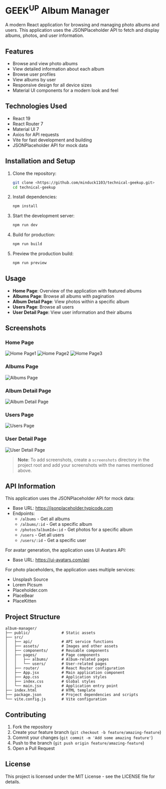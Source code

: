 # GEEK<sup>UP</sup> Album Manager

A modern React application for browsing and managing photo albums and users. This application uses the JSONPlaceholder API to fetch and display albums, photos, and user information.

## Features

- Browse and view photo albums
- View detailed information about each album
- Browse user profiles
- View albums by user
- Responsive design for all device sizes
- Material UI components for a modern look and feel

## Technologies Used

- React 19
- React Router 7
- Material UI 7
- Axios for API requests
- Vite for fast development and building
- JSONPlaceholder API for mock data

## Installation and Setup

1. Clone the repository:
   ```bash
   git clone <https://github.com/minduck1103/technical-geekup.git>
   cd technical-geekup
   ```

2. Install dependencies:
   ```bash
   npm install
   ```

3. Start the development server:
   ```bash
   npm run dev
   ```

4. Build for production:
   ```bash
   npm run build
   ```

5. Preview the production build:
   ```bash
   npm run preview
   ```

## Usage

- **Home Page**: Overview of the application with featured albums
- **Albums Page**: Browse all albums with pagination
- **Album Detail Page**: View photos within a specific album
- **Users Page**: Browse all users
- **User Detail Page**: View user information and their albums

## Screenshots

### Home Page
![Home Page1](./screenshots/landingpage1.png)
![Home Page2](./screenshots/landingpage2.png)
![Home Page3](./screenshots/landingpage3.png)


### Albums Page
![Albums Page](./screenshots/albumpage.png)

### Album Detail Page
![Album Detail Page](./screenshots/album-detailpage.png)

### Users Page
![Users Page](./screenshots/userspage.png)

### User Detail Page
![User Detail Page](./screenshots/user-detailpage.png)

> **Note**: To add screenshots, create a `screenshots` directory in the project root and add your screenshots with the names mentioned above.

## API Information

This application uses the JSONPlaceholder API for mock data:
- Base URL: https://jsonplaceholder.typicode.com
- Endpoints:
  - `/albums` - Get all albums
  - `/albums/:id` - Get a specific album
  - `/photos?albumId=:id` - Get photos for a specific album
  - `/users` - Get all users
  - `/users/:id` - Get a specific user

For avatar generation, the application uses UI Avatars API:
- Base URL: https://ui-avatars.com/api

For photo placeholders, the application uses multiple services:
- Unsplash Source
- Lorem Picsum
- Placeholder.com
- PlaceBear
- PlaceKitten

## Project Structure

```
album-manager/
├── public/              # Static assets
├── src/
│   ├── api/             # API service functions
│   ├── assets/          # Images and other assets
│   ├── components/      # Reusable components
│   ├── pages/           # Page components
│   │   ├── albums/      # Album-related pages
│   │   └── users/       # User-related pages
│   ├── router/          # React Router configuration
│   ├── App.jsx          # Main application component
│   ├── App.css          # Application styles
│   ├── index.css        # Global styles
│   └── main.jsx         # Application entry point
├── index.html           # HTML template
├── package.json         # Project dependencies and scripts
└── vite.config.js       # Vite configuration
```

## Contributing

1. Fork the repository
2. Create your feature branch (`git checkout -b feature/amazing-feature`)
3. Commit your changes (`git commit -m 'Add some amazing feature'`)
4. Push to the branch (`git push origin feature/amazing-feature`)
5. Open a Pull Request

## License

This project is licensed under the MIT License - see the LICENSE file for details.
